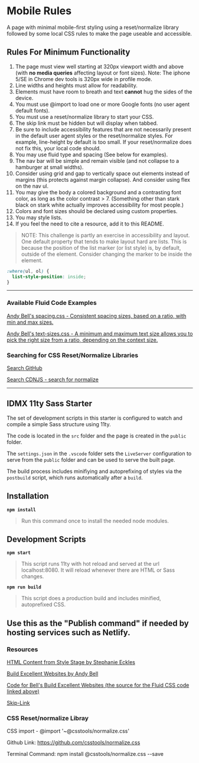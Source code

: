 # Mobile Rules

A page with minimal mobile-first styling using a reset/normalize library followed by some local CSS rules to make the page useable and accessible.

## Rules For Minimum Functionality

1. The page must view well starting at 320px viewport width and above (with **no media queries** affecting layout or font sizes). Note: The iphone 5/SE in Chrome dev tools is 320px wide in profile mode.
2. Line widths and heights must allow for readability.
3. Elements must have room to breath and text **cannot** hug the sides of the device.
4. You must use @import to load one or more Google fonts (no user agent default fonts).
5. You must use a reset/normalize library to start your CSS.
6. The skip link must be hidden but will display when tabbed.
7. Be sure to include accessibility features that are not necessarily present in the default user agent styles or the reset/normalize styles. For example, line-height by default is too small. If your reset/normalize does not fix this, your local code should.
8. You may use fluid type and spacing (See below for examples).
9. The nav bar will be simple and remain visible (and not collapse to a hamburger at small widths).
10. Consider using grid and gap to vertically space out elements instead of margins (this protects against margin collapse). And consider using flex on the nav ul.
11. You may give the body a colored background and a contrasting font color, as long as the color contrast > 7. (Something other than stark black on stark white actually improves accessibility for most people.)
12. Colors and font sizes should be declared using custom properties.
13. You may style lists.
14. If you feel the need to cite a resource, add it to this README.


> NOTE: This challenge is partly an exercise in accessibility and layout. One default property that tends to make layout hard are lists. This is because the position of the list marker (or list style) is, by default, outside of the element. Consider changing the marker to be inside the element.

```css
:where(ul, ol) {
  list-style-position: inside;
}
```

---

### Available Fluid Code Examples

[Andy Bell's spacing.css - Consistent spacing sizes, based on a ratio, with min and max sizes.](https://gist.github.com/cynthiateeters/88825c17225ce01ef7461e3cd22997ca)

[Andy Bell's text-sizes.css - A minimum and maximum text size allows you to pick the right size from a ratio, depending on the context size.](https://gist.github.com/cynthiateeters/5af47329cbe01e4497b3a0647a5aece4)

### Searching for CSS Reset/Normalize Libraries

[Search GitHub](https://github.com/search?o=desc&q=css+normalize&s=stars&type=Repositories)

[Search CDNJS - search for normalize ](https://cdnjs.com/libraries)

---
## IDMX 11ty Sass Starter

The set of development scripts in this starter is configured to watch and compile a simple Sass structure using 11ty.

The code is located in the `src` folder and the page is created in the `public` folder.

The `settings.json` in the `.vscode` folder sets the `LiveServer` configuration to serve from the `public` folder and can be used to serve the built page.

The build process includes minifiying and autoprefixing of styles via the `postbuild` script, which runs automatically after a `build`.

## Installation

**`npm install`**

>Run this command once to install the needed node modules.

## Development Scripts

**`npm start`**

> This script runs 11ty with hot reload and served at the url localhost:8080. It will reload whenever there are HTML or Sass changes.

**`npm run build`**

> This script does a production build and includes minified, autoprefixed CSS.

Use this as the "Publish command" if needed by hosting services such as Netlify.
---

### Resources

[HTML Content from Style Stage by Stephanie Eckles](https://stylestage.dev)

[Build Excellent Websites by Andy Bell](https://buildexcellentwebsit.es/)

[Code for Bell's Build Excellent Websites (the source for the Fluid CSS code linked above) ](https://glitch.com/edit/#!/build-excellent-websites)

[Skip-Link](https://www.makethingsaccessible.com/guides/creating-a-skip-to-content-link/)

### CSS Reset/normalize Libray
CSS import - @import '~@csstools/normalize.css'

Github Link: https://github.com/csstools/normalize.css

Terminal Command: npm install @csstools/normalize.css --save
